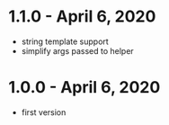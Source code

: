 # 1.1.0 - April 6, 2020

- string template support
- simplify args passed to helper

# 1.0.0 - April 6, 2020

- first version

